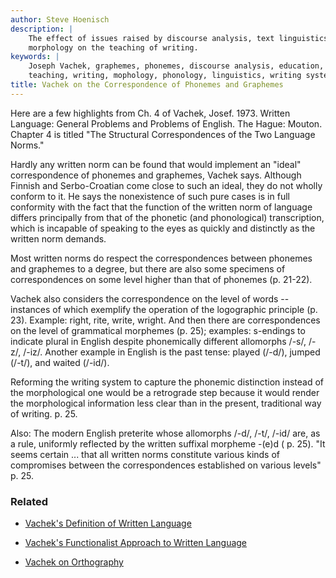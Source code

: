 ```yaml
---
author: Steve Hoenisch
description: |
    The effect of issues raised by discourse analysis, text linguistics, and
    morphology on the teaching of writing.
keywords: |
    Joseph Vachek, graphemes, phonemes, discourse analysis, education,
    teaching, writing, mophology, phonology, linguistics, writing systems
title: Vachek on the Correspondence of Phonemes and Graphemes
---
```



Here are a few highlights from Ch. 4 of Vachek, Josef. 1973. Written
Language: General Problems and Problems of English. The Hague: Mouton.
Chapter 4 is titled \"The Structural Correspondences of the Two Language
Norms.\"



Hardly any written norm can be found that would implement an \"ideal\"
correspondence of phonemes and graphemes, Vachek says. Although Finnish
and Serbo-Croatian come close to such an ideal, they do not wholly
conform to it. He says the nonexistence of such pure cases is in full
conformity with the fact that the function of the written norm of
language differs principally from that of the phonetic (and
phonological) transcription, which is incapable of speaking to the eyes
as quickly and distinctly as the written norm demands.



Most written norms do respect the correspondences between phonemes and
graphemes to a degree, but there are also some specimens of
correspondences on some level higher than that of phonemes (p. 21-22).



Vachek also considers the correspondence on the level of words \--
instances of which exemplify the operation of the logographic principle
(p. 23). Example: right, rite, write, wright. And then there are
correspondences on the level of grammatical morphemes (p. 25); examples:
s-endings to indicate plural in English despite phonemically different
allomorphs /-s/, /-z/, /-iz/. Another example in English is the past
tense: played (/-d/), jumped (/-t/), and waited (/-id/).



Reforming the writing system to capture the phonemic distinction instead
of the morphological one would be a retrograde step because it would
render the morphological information less clear than in the present,
traditional way of writing. p. 25.



Also: The modern English preterite whose allomorphs /-d/, /-t/, /-id/
are, as a rule, uniformly reflected by the written suffixal morpheme
-(e)d ( p. 25). \"It seems certain \... that all written norms
constitute various kinds of compromises between the correspondences
established on various levels\" p. 25.


### Related


* [Vachek\'s Definition of Written
Language](vachek1.html)



* [Vachek\'s Functionalist Approach to Written
Language](vachek2.html)



* [Vachek on Orthography](vachek3.html)




